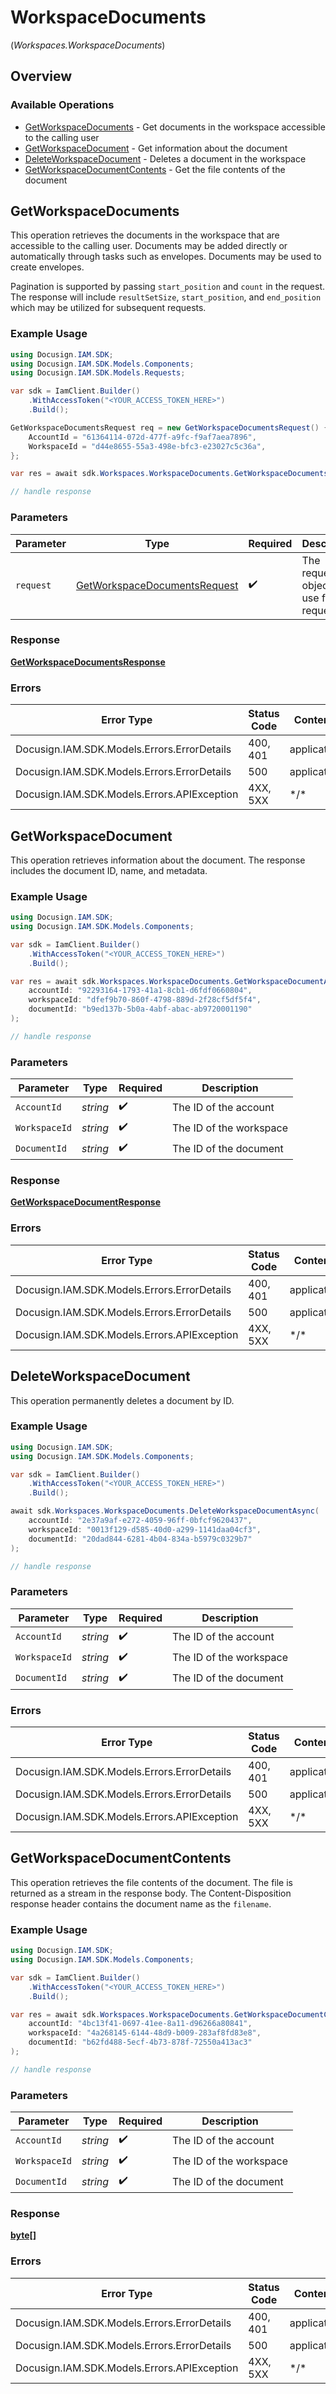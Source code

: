# WorkspaceDocuments
(*Workspaces.WorkspaceDocuments*)

## Overview

### Available Operations

* [GetWorkspaceDocuments](#getworkspacedocuments) - Get documents in the workspace accessible to the calling user
* [GetWorkspaceDocument](#getworkspacedocument) - Get information about the document
* [DeleteWorkspaceDocument](#deleteworkspacedocument) - Deletes a document in the workspace
* [GetWorkspaceDocumentContents](#getworkspacedocumentcontents) - Get the file contents of the document

## GetWorkspaceDocuments

This operation retrieves the documents in the workspace that are accessible to the calling user. Documents may be added directly or automatically through tasks such as envelopes. Documents may be used to create envelopes.

Pagination is supported by passing `start_position` and `count` in the request. The response will include `resultSetSize`, `start_position`, and `end_position` which may be utilized for subsequent requests.

### Example Usage

<!-- UsageSnippet language="csharp" operationID="getWorkspaceDocuments" method="get" path="/v1/accounts/{accountId}/workspaces/{workspaceId}/documents" -->
```csharp
using Docusign.IAM.SDK;
using Docusign.IAM.SDK.Models.Components;
using Docusign.IAM.SDK.Models.Requests;

var sdk = IamClient.Builder()
    .WithAccessToken("<YOUR_ACCESS_TOKEN_HERE>")
    .Build();

GetWorkspaceDocumentsRequest req = new GetWorkspaceDocumentsRequest() {
    AccountId = "61364114-072d-477f-a9fc-f9af7aea7896",
    WorkspaceId = "d44e8655-55a3-498e-bfc3-e23027c5c36a",
};

var res = await sdk.Workspaces.WorkspaceDocuments.GetWorkspaceDocumentsAsync(req);

// handle response
```

### Parameters

| Parameter                                                                             | Type                                                                                  | Required                                                                              | Description                                                                           |
| ------------------------------------------------------------------------------------- | ------------------------------------------------------------------------------------- | ------------------------------------------------------------------------------------- | ------------------------------------------------------------------------------------- |
| `request`                                                                             | [GetWorkspaceDocumentsRequest](../../Models/Requests/GetWorkspaceDocumentsRequest.md) | :heavy_check_mark:                                                                    | The request object to use for the request.                                            |

### Response

**[GetWorkspaceDocumentsResponse](../../Models/Components/GetWorkspaceDocumentsResponse.md)**

### Errors

| Error Type                                  | Status Code                                 | Content Type                                |
| ------------------------------------------- | ------------------------------------------- | ------------------------------------------- |
| Docusign.IAM.SDK.Models.Errors.ErrorDetails | 400, 401                                    | application/json                            |
| Docusign.IAM.SDK.Models.Errors.ErrorDetails | 500                                         | application/json                            |
| Docusign.IAM.SDK.Models.Errors.APIException | 4XX, 5XX                                    | \*/\*                                       |

## GetWorkspaceDocument

This operation retrieves information about the document. The response includes the document ID, name, and metadata.

### Example Usage

<!-- UsageSnippet language="csharp" operationID="getWorkspaceDocument" method="get" path="/v1/accounts/{accountId}/workspaces/{workspaceId}/documents/{documentId}" -->
```csharp
using Docusign.IAM.SDK;
using Docusign.IAM.SDK.Models.Components;

var sdk = IamClient.Builder()
    .WithAccessToken("<YOUR_ACCESS_TOKEN_HERE>")
    .Build();

var res = await sdk.Workspaces.WorkspaceDocuments.GetWorkspaceDocumentAsync(
    accountId: "92293164-1793-41a1-8cb1-d6fdf0660804",
    workspaceId: "dfef9b70-860f-4798-889d-2f28cf5df5f4",
    documentId: "b9ed137b-5b0a-4abf-abac-ab9720001190"
);

// handle response
```

### Parameters

| Parameter               | Type                    | Required                | Description             |
| ----------------------- | ----------------------- | ----------------------- | ----------------------- |
| `AccountId`             | *string*                | :heavy_check_mark:      | The ID of the account   |
| `WorkspaceId`           | *string*                | :heavy_check_mark:      | The ID of the workspace |
| `DocumentId`            | *string*                | :heavy_check_mark:      | The ID of the document  |

### Response

**[GetWorkspaceDocumentResponse](../../Models/Components/GetWorkspaceDocumentResponse.md)**

### Errors

| Error Type                                  | Status Code                                 | Content Type                                |
| ------------------------------------------- | ------------------------------------------- | ------------------------------------------- |
| Docusign.IAM.SDK.Models.Errors.ErrorDetails | 400, 401                                    | application/json                            |
| Docusign.IAM.SDK.Models.Errors.ErrorDetails | 500                                         | application/json                            |
| Docusign.IAM.SDK.Models.Errors.APIException | 4XX, 5XX                                    | \*/\*                                       |

## DeleteWorkspaceDocument

This operation permanently deletes a document by ID.

### Example Usage

<!-- UsageSnippet language="csharp" operationID="deleteWorkspaceDocument" method="delete" path="/v1/accounts/{accountId}/workspaces/{workspaceId}/documents/{documentId}" -->
```csharp
using Docusign.IAM.SDK;
using Docusign.IAM.SDK.Models.Components;

var sdk = IamClient.Builder()
    .WithAccessToken("<YOUR_ACCESS_TOKEN_HERE>")
    .Build();

await sdk.Workspaces.WorkspaceDocuments.DeleteWorkspaceDocumentAsync(
    accountId: "2e37a9af-e272-4059-96ff-0bfcf9620437",
    workspaceId: "0013f129-d585-40d0-a299-1141daa04cf3",
    documentId: "20dad844-6281-4b04-834a-b5979c0329b7"
);

// handle response
```

### Parameters

| Parameter               | Type                    | Required                | Description             |
| ----------------------- | ----------------------- | ----------------------- | ----------------------- |
| `AccountId`             | *string*                | :heavy_check_mark:      | The ID of the account   |
| `WorkspaceId`           | *string*                | :heavy_check_mark:      | The ID of the workspace |
| `DocumentId`            | *string*                | :heavy_check_mark:      | The ID of the document  |

### Errors

| Error Type                                  | Status Code                                 | Content Type                                |
| ------------------------------------------- | ------------------------------------------- | ------------------------------------------- |
| Docusign.IAM.SDK.Models.Errors.ErrorDetails | 400, 401                                    | application/json                            |
| Docusign.IAM.SDK.Models.Errors.ErrorDetails | 500                                         | application/json                            |
| Docusign.IAM.SDK.Models.Errors.APIException | 4XX, 5XX                                    | \*/\*                                       |

## GetWorkspaceDocumentContents

This operation retrieves the file contents of the document. The file is returned as a stream in the response body. The Content-Disposition response header contains the document name as the `filename`.

### Example Usage

<!-- UsageSnippet language="csharp" operationID="getWorkspaceDocumentContents" method="get" path="/v1/accounts/{accountId}/workspaces/{workspaceId}/documents/{documentId}/contents" -->
```csharp
using Docusign.IAM.SDK;
using Docusign.IAM.SDK.Models.Components;

var sdk = IamClient.Builder()
    .WithAccessToken("<YOUR_ACCESS_TOKEN_HERE>")
    .Build();

var res = await sdk.Workspaces.WorkspaceDocuments.GetWorkspaceDocumentContentsAsync(
    accountId: "4bc13f41-0697-41ee-8a11-d96266a80841",
    workspaceId: "4a268145-6144-48d9-b009-283af8fd83e8",
    documentId: "b62fd488-5ecf-4b73-878f-72550a413ac3"
);

// handle response
```

### Parameters

| Parameter               | Type                    | Required                | Description             |
| ----------------------- | ----------------------- | ----------------------- | ----------------------- |
| `AccountId`             | *string*                | :heavy_check_mark:      | The ID of the account   |
| `WorkspaceId`           | *string*                | :heavy_check_mark:      | The ID of the workspace |
| `DocumentId`            | *string*                | :heavy_check_mark:      | The ID of the document  |

### Response

**[byte[]](../../Models/.md)**

### Errors

| Error Type                                  | Status Code                                 | Content Type                                |
| ------------------------------------------- | ------------------------------------------- | ------------------------------------------- |
| Docusign.IAM.SDK.Models.Errors.ErrorDetails | 400, 401                                    | application/json                            |
| Docusign.IAM.SDK.Models.Errors.ErrorDetails | 500                                         | application/json                            |
| Docusign.IAM.SDK.Models.Errors.APIException | 4XX, 5XX                                    | \*/\*                                       |